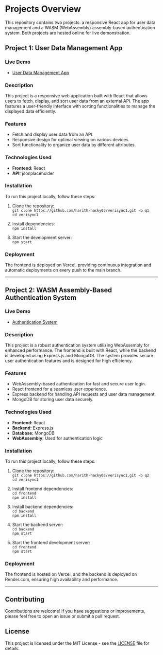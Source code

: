# Projects Overview

This repository contains two projects: a responsive React app for user data management and a WASM (WebAssembly) assembly-based authentication system. Both projects are hosted online for live demonstration.

## Project 1: User Data Management App

### Live Demo
- [User Data Management App](https://verisync1-aoxy.vercel.app/)

### Description
This project is a responsive web application built with React that allows users to fetch, display, and sort user data from an external API. The app features a user-friendly interface with sorting functionalities to manage the displayed data efficiently.

### Features
- Fetch and display user data from an API.
- Responsive design for optimal viewing on various devices.
- Sort functionality to organize user data by different attributes.

### Technologies Used
- **Frontend:** React
- **API:** jsonplaceholder

### Installation
To run this project locally, follow these steps:
1. Clone the repository:  
   `git clone https://github.com/harith-hacky03/verisync1.git -b q1`  
   `cd verisync1`

2. Install dependencies:  
   `npm install`

3. Start the development server:  
   `npm start`

### Deployment
The frontend is deployed on Vercel, providing continuous integration and automatic deployments on every push to the main branch.

---

## Project 2: WASM Assembly-Based Authentication System

### Live Demo
- [Authentication System](https://verisync1.vercel.app/)

### Description
This project is a robust authentication system utilizing WebAssembly for enhanced performance. The frontend is built with React, while the backend is developed using Express.js and MongoDB. The system provides secure user authentication features and is designed for high efficiency.

### Features
- WebAssembly-based authentication for fast and secure user login.
- React frontend for a seamless user experience.
- Express backend for handling API requests and user data management.
- MongoDB for storing user data securely.

### Technologies Used
- **Frontend:** React
- **Backend:** Express.js
- **Database:** MongoDB
- **WebAssembly:** Used for authentication logic

### Installation
To run this project locally, follow these steps:
1. Clone the repository:  
   `git clone https://github.com/harith-hacky03/verisync1.git -b q2`  
   `cd verisync1`

2. Install frontend dependencies:  
   `cd frontend`  
   `npm install`

3. Install backend dependencies:  
   `cd backend`  
   `npm install`

4. Start the backend server:  
   `cd backend`  
   `npm start`

5. Start the frontend development server:  
   `cd frontend`  
   `npm start`

### Deployment
The frontend is hosted on Vercel, and the backend is deployed on Render.com, ensuring high availability and performance.

---

## Contributing
Contributions are welcome! If you have suggestions or improvements, please feel free to open an issue or submit a pull request.

## License
This project is licensed under the MIT License - see the [LICENSE](LICENSE) file for details.
